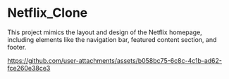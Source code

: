 # Netflix_Clone
This project mimics the layout and design of the Netflix homepage, including elements like the navigation bar, featured content section, and footer.

https://github.com/user-attachments/assets/b058bc75-6c8c-4c1b-ad62-fce260e38ce3

